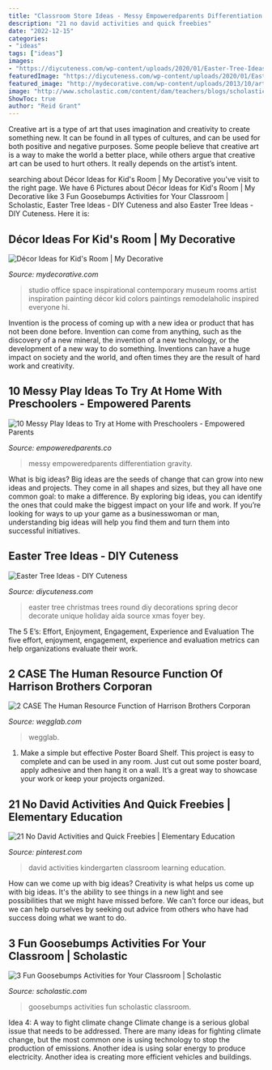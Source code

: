 ```yaml
---
title: "Classroom Store Ideas - Messy Empoweredparents Differentiation Gravity"
description: "21 no david activities and quick freebies"
date: "2022-12-15"
categories:
- "ideas"
tags: ["ideas"]
images:
- "https://diycuteness.com/wp-content/uploads/2020/01/Easter-Tree-Ideas-5.jpg"
featuredImage: "https://diycuteness.com/wp-content/uploads/2020/01/Easter-Tree-Ideas-5.jpg"
featured_image: "http://mydecorative.com/wp-content/uploads/2013/10/art-museum-in-kids-room.jpg"
image: "http://www.scholastic.com/content/dam/teachers/blogs/scholasticcom-editors/18-19/Goosebumps-classroom-activities.jpg"
ShowToc: true
author: "Reid Grant"
---
```



Creative art is a type of art that uses imagination and creativity to create something new. It can be found in all types of cultures, and can be used for both positive and negative purposes. Some people believe that creative art is a way to make the world a better place, while others argue that creative art can be used to hurt others. It really depends on the artist’s intent.

	

		
searching about Décor Ideas for Kid&#039;s Room | My Decorative you've visit to the right page. We have 6 Pictures about Décor Ideas for Kid&#039;s Room | My Decorative like 3 Fun Goosebumps Activities for Your Classroom | Scholastic, Easter Tree Ideas - DIY Cuteness and also Easter Tree Ideas - DIY Cuteness. Here it is:
		
    
## Décor Ideas For Kid&#039;s Room | My Decorative

<img loading=lazy src="http://mydecorative.com/wp-content/uploads/2013/10/art-museum-in-kids-room.jpg" onerror="this.onerror=null;this.src='https://tse3.mm.bing.net/th?id=OIP.c1VifRZr-hF6l7hUonpjUwHaFj&amp;pid=15.1';" alt="Décor Ideas for Kid&#039;s Room | My Decorative">

_Source: mydecorative.com_

>studio office space inspirational contemporary museum rooms artist inspiration painting décor kid colors paintings remodelaholic inspired everyone hi. 

	

Invention is the process of coming up with a new idea or product that has not been done before. Invention can come from anything, such as the discovery of a new mineral, the invention of a new technology, or the development of a new way to do something. Inventions can have a huge impact on society and the world, and often times they are the result of hard work and creativity.

    
## 10 Messy Play Ideas To Try At Home With Preschoolers - Empowered Parents

<img loading=lazy src="https://empoweredparents.co/wp-content/uploads/2020/07/messy-play-s.jpg" onerror="this.onerror=null;this.src='https://tse4.mm.bing.net/th?id=OIP.Eifb3RtopCJ7bv17f7dE3QAAAA&amp;pid=15.1';" alt="10 Messy Play Ideas to Try at Home with Preschoolers - Empowered Parents">

_Source: empoweredparents.co_

>messy empoweredparents differentiation gravity. 

	

What is big ideas?
Big ideas are the seeds of change that can grow into new ideas and projects. They come in all shapes and sizes, but they all have one common goal: to make a difference. By exploring big ideas, you can identify the ones that could make the biggest impact on your life and work. If you’re looking for ways to up your game as a businesswoman or man, understanding big ideas will help you find them and turn them into successful initiatives.

    
## Easter Tree Ideas - DIY Cuteness

<img loading=lazy src="https://diycuteness.com/wp-content/uploads/2020/01/Easter-Tree-Ideas-5.jpg" onerror="this.onerror=null;this.src='https://tse3.mm.bing.net/th?id=OIP.60jN_iShJKWoXanRV2Av-QHaMj&amp;pid=15.1';" alt="Easter Tree Ideas - DIY Cuteness">

_Source: diycuteness.com_

>easter tree christmas trees round diy decorations spring decor decorate unique holiday aída source xmas foyer bey. 

	

The 5 E’s: Effort, Enjoyment, Engagement, Experience and Evaluation
The five effort, enjoyment, engagement, experience and evaluation metrics can help organizations evaluate their work.

    
## 2 CASE The Human Resource Function Of Harrison Brothers Corporan

<img loading=lazy src="https://wegglab.com/wp-content/uploads/2021/01/image-2390.png" onerror="this.onerror=null;this.src='https://tse2.mm.bing.net/th?id=OIP.wTn98g3HrkhUs-lfsVN-OQAAAA&amp;pid=15.1';" alt="2 CASE The Human Resource Function of Harrison Brothers Corporan">

_Source: wegglab.com_

>wegglab. 

	

1. Make a simple but effective Poster Board Shelf. This project is easy to complete and can be used in any room. Just cut out some poster board, apply adhesive and then hang it on a wall. It’s a great way to showcase your work or keep your projects organized.

    
## 21 No David Activities And Quick Freebies | Elementary Education

<img loading=lazy src="https://i.pinimg.com/736x/6b/a9/f8/6ba9f8e3f52afdfd1acdccb229ef1c86--no-david-activities-learning-activities.jpg?b=t" onerror="this.onerror=null;this.src='https://tse3.mm.bing.net/th?id=OIP.JeuDguAQIySkI598ouPqyAHaJ3&amp;pid=15.1';" alt="21 No David Activities and Quick Freebies | Elementary Education">

_Source: pinterest.com_

>david activities kindergarten classroom learning education. 

	

How can we come up with big ideas?
Creativity is what helps us come up with big ideas. It's the ability to see things in a new light and see possibilities that we might have missed before. We can't force our ideas, but we can help ourselves by seeking out advice from others who have had success doing what we want to do.

    
## 3 Fun Goosebumps Activities For Your Classroom | Scholastic

<img loading=lazy src="http://www.scholastic.com/content/dam/teachers/blogs/scholasticcom-editors/18-19/Goosebumps-classroom-activities.jpg" onerror="this.onerror=null;this.src='https://tse2.mm.bing.net/th?id=OIP.QHI4J-PieZ0YSvT7nwAcfAAAAA&amp;pid=15.1';" alt="3 Fun Goosebumps Activities for Your Classroom | Scholastic">

_Source: scholastic.com_

>goosebumps activities fun scholastic classroom. 

	

Idea 4: A way to fight climate change
Climate change is a serious global issue that needs to be addressed. There are many ideas for fighting climate change, but the most common one is using technology to stop the production of emissions. Another idea is using solar energy to produce electricity. Another idea is creating more efficient vehicles and buildings.

